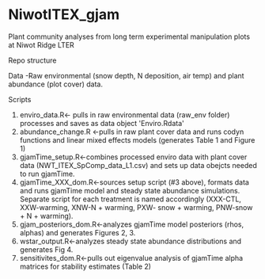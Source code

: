 # NiwotITEX_gjam
Plant community analyses from long term experimental manipulation plots at Niwot Ridge LTER 

Repo structure 

Data
-Raw environmental (snow depth, N deposition, air temp) and plant abundance (plot cover) data.

Scripts
1. enviro_data.R<- pulls in raw environmental data (raw_env folder) processes and saves as data object 'Enviro.Rdata'
2. abundance_change.R <-pulls in raw plant cover data and runs codyn functions and linear mixed effects models (generates Table 1 and Figure 1)
3. gjamTime_setup.R<-combines processed enviro data with plant cover data (NWT_ITEX_SpComp_data_L1.csv) and sets up data obejcts needed to run gjamTime. 
4. gjamTime_XXX_dom.R<-sources setup script (#3 above), formats data and runs gjamTime model and steady state abundance simulations. Separate script for each treatment is named accordingly (XXX-CTL, XXW-warming, XNW-N + warming, PXW- snow + warming, PNW-snow + N + warming). 
5. gjam_posteriors_dom.R<-analyzes gjamTime model posteriors (rhos, alphas) and generates Figures 2, 3.
6. wstar_output.R<-analyzes steady state abundance distributions and generates Fig 4.
7. sensitivites_dom.R<-pulls out eigenvalue analysis of gjamTime alpha matrices for stability estimates (Table 2)

